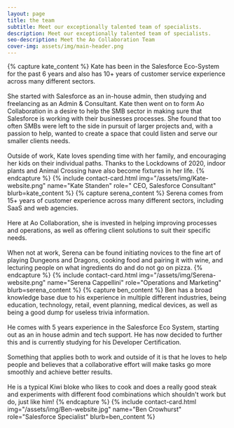 ```yaml
---
layout: page
title: the team
subtitle: Meet our exceptionally talented team of specialists.
description: Meet our exceptionally talented team of specialists.
seo-description: Meet the Ao Collaboration Team
cover-img: assets/img/main-header.png 
---
```


<div class="card-holder">
{% capture kate_content %}
Kate has been in the Salesforce Eco-System for the past 6 years and also has 10+ years of customer service experience across many different sectors.
<br/><br/>
She started with Salesforce as an in-house admin, then studying and freelancing as an Admin & Consultant. Kate then went on to form Ao Collaboration in a desire to help the SMB sector in making sure that Salesforce is working with their businesses processes. She found that too often SMBs were left to the side in pursuit of larger projects and, with a passion to help, wanted to create a space that could listen and serve our smaller clients needs.
<br/><br/>
Outside of work, Kate loves spending time with her family, and encouraging her kids on their individual paths. Thanks to the Lockdowns of 2020, indoor plants and Animal Crossing have also become fixtures in her life.
{% endcapture %}
{% include contact-card.html img="/assets/img/Kate-website.png" name="Kate Standen" role=" CEO, Salesforce Consultant" blurb=kate_content %}
{% capture serena_content %}
Serena comes from 15+ years of customer experience across many different sectors, including SaaS and web agencies.
<br/><br/>
Here at Ao Collaboration, she is invested in helping improving processes and operations, as well as offering client solutions to suit their specific needs.
<br/><br/>
When not at work, Serena can be found initiating novices to the fine art of playing Dungeons and Dragons, cooking food and pairing it with wine, and lecturing people on what ingredients do and do not go on pizza.
{% endcapture %}
{% include contact-card.html img="/assets/img/Serena-website.png" name="Serena Cappellini" role="Operations and Marketing" blurb=serena_content %}
{% capture ben_content %}
Ben has a broad knowledge base due to his experience in multiple different industries, being education, technology, retail, event planning, medical devices, as well as being a good dump for useless trivia information.
<br/><br/>
He comes with 5 years experience in the Salesforce Eco System, starting out as an in house admin and tech support. He has now decided to further this and is currently studying for his Developer Certification.
<br/><br/>
Something that applies both to work and outside of it is that he loves to help people and believes that a collaborative effort will make tasks go more smoothly and achieve better results.
<br/><br/>
He is a typical Kiwi bloke who likes to cook and does a really good steak and experiments with different food combinations which shouldn't work but do, just like him!
{% endcapture %}
{% include contact-card.html img="/assets/img/Ben-website.jpg" name="Ben Crowhurst" role="Salesforce Specialist" blurb=ben_content %}
</div>

